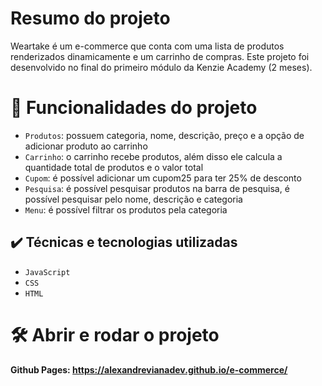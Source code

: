 # Resumo do projeto
Weartake é um e-commerce que conta com uma lista de produtos renderizados dinamicamente e um carrinho de compras.
Este projeto foi desenvolvido no final do primeiro módulo da Kenzie Academy (2 meses).

# :hammer: Funcionalidades do projeto

- `Produtos`: possuem categoria, nome, descrição, preço e a opção de adicionar produto ao carrinho
- `Carrinho`: o carrinho recebe produtos, além disso ele calcula a quantidade total de produtos e o valor total
- `Cupom`: é possível adicionar um cupom25 para ter 25% de desconto
- `Pesquisa`: é possível pesquisar produtos na barra de pesquisa, é possível pesquisar pelo nome, descrição e categoria
- `Menu`: é possível filtrar os produtos pela categoria

## ✔️ Técnicas e tecnologias utilizadas

- ``JavaScript``
- ``CSS``
- ``HTML``

# 🛠️ Abrir e rodar o projeto

**Github Pages: https://alexandrevianadev.github.io/e-commerce/**
